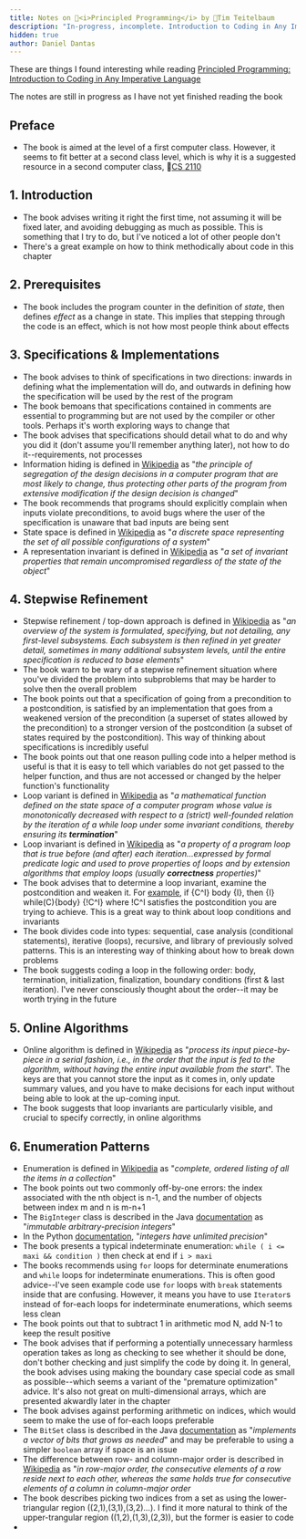 ```yaml
---
title: Notes on 📕<i>Principled Programming</i> by 🐻Tim Teitelbaum
description: "In-progress, incomplete. Introduction to Coding in Any Imperative Language"
hidden: true
author: Daniel Dantas
---
```


These are things I found interesting while reading [Principled Programming: Introduction to Coding in Any Imperative Language](https://www.cs.cornell.edu/info/people/tt/Principled_Programming.html)

The notes are still in progress as I have not yet finished reading the book

## Preface
- The book is aimed at the level of a first computer class. However, it seems to fit better at a second class level, which is why it is a suggested resource in a second computer class, 🐻[CS 2110](https://www.cs.cornell.edu/courses/cs2110/2025sp/resources.html)

## 1. Introduction
- The book advises writing it right the first time, not assuming it will be fixed later, and avoiding debugging as much as possible. This is something that I try to do, but I've noticed a lot of other people don't
- There's a great example on how to think methodically about code in this chapter

## 2. Prerequisites
- The book includes the program counter in the definition of _state_, then defines _effect_ as a change in state. This implies that stepping through the code is an effect, which is not how most people think about effects

## 3. Specifications & Implementations
- The book advises to think of specifications in two directions: inwards in defining what the implementation will do, and outwards in defining how the specification will be used by the rest of the program
- The book bemoans that specifications contained in comments are essential to programming but are not used by the compiler or other tools. Perhaps it's worth exploring ways to change that
- The book advises that specifications should detail what to do and why you did it (don't assume you'll remember anything later), not how to do it--requirements, not processes
- Information hiding is defined in [Wikipedia](https://en.wikipedia.org/wiki/Information_hiding) as "_the principle of segregation of the design decisions in a computer program that are most likely to change, thus protecting other parts of the program from extensive modification if the design decision is changed_"
- The book recommends that programs should explicitly complain when inputs violate preconditions, to avoid bugs where the user of the specification is unaware that bad inputs are being sent 
- State space is defined in [Wikipedia](https://en.wikipedia.org/wiki/State_space_(computer_science)) as "_a discrete space representing the set of all possible configurations of a system_"
- A representation invariant is defined in [Wikipedia](https://en.wikipedia.org/wiki/Class_invariant) as "_a set of invariant properties that remain uncompromised regardless of the state of the object_"

## 4. Stepwise Refinement
- Stepwise refinement / top-down approach is defined in [Wikipedia](https://en.wikipedia.org/wiki/Bottom-up_and_top-down_design) as "_an overview of the system is formulated, specifying, but not detailing, any first-level subsystems. Each subsystem is then refined in yet greater detail, sometimes in many additional subsystem levels, until the entire specification is reduced to base elements_"
- The book warn to be wary of a stepwise refinement situation where you've divided the problem into subproblems that may be harder to solve then the overall problem
- The book points out that a specification of going from a precondition to a postcondition, is satisfied by an implementation that goes from a weakened version of the precondition (a superset of states allowed by the precondition) to a stronger version of the postcondition (a subset of states required by the postcondition). This way of thinking about specifications is incredibly useful
- The book points out that one reason pulling code into a helper method is useful is that it is easy to tell which variables do not get passed to  the helper function, and thus are not accessed or changed by the helper function's functionality
- Loop variant is defined in [Wikipedia](https://en.wikipedia.org/wiki/Loop_variant) as "_a mathematical function defined on the state space of a computer program whose value is monotonically decreased with respect to a (strict) well-founded relation by the iteration of a while loop under some invariant conditions, thereby ensuring its **termination**_"
- Loop invariant is defined in [Wikipedia](https://en.wikipedia.org/wiki/Loop_invariant) as "_a property of a program loop that is true before (and after) each iteration...expressed by formal predicate logic and used to prove properties of loops and by extension algorithms that employ loops (usually **correctness** properties)_"
- The book advises that to determine a loop invariant, examine the postcondition and weaken it. For [example](https://en.wikipedia.org/wiki/Loop_invariant#Floyd%E2%80%93Hoare_logic), if {C^I} body {I}, then {I} while(C){body} {!C^I} where !C^I satisfies the postcondition you are trying to achieve. This is a great way to think about loop conditions and invariants
- The book divides code into types: sequential, case analysis (conditional statements), iterative (loops), recursive, and library of previously solved patterns. This is an interesting way of thinking about how to break down problems
- The book suggests coding a loop in the following order: body, termination, initialization, finalization, boundary conditions (first & last iteration). I've never consciously thought about the order--it may be worth trying in the future

## 5. Online Algorithms
- Online algorithm is defined in [Wikipedia](https://en.wikipedia.org/wiki/Online_algorithm) as "_process its input piece-by-piece in a serial fashion, i.e., in the order that the input is fed to the algorithm, without having the entire input available from the start_". The keys are that you cannot store the input as it comes in, only update summary values, and you have to make decisions for each input without being able to look at the up-coming input.
- The book suggests that loop invariants are particularly visible, and crucial to specify correctly, in online algorithms

## 6. Enumeration Patterns
- Enumeration is defined in [Wikipedia](https://en.wikipedia.org/wiki/Enumeration) as "_complete, ordered listing of all the items in a collection_"
- The book points out two commonly off-by-one errors: the index associated with the nth object is n-1, and the number of objects between index m and n is m-n+1
- The `BigInteger` class is described in the Java [documentation](https://docs.oracle.com/en/java/javase/24/docs/api/java.base/java/math/BigInteger.html) as "_immutable arbitrary-precision integers_"
- In the Python [documentation](https://docs.python.org/3/library/stdtypes.html#numeric-types-int-float-complex), "_integers have unlimited precision_"
- The book presents a typical indeterminate enumeration: `while ( i <= maxi && condition )` then check at end if `i > maxi`
- The books recommends using `for` loops for determinate enumerations and `while` loops for indeterminate enumerations. This is often good advice--I've seen example code use `for` loops with `break` statements inside that are confusing. However, it means you have to use `Iterator`s instead of for-each loops for indeterminate enumerations, which seems less clean
- The book points out that to subtract 1 in arithmetic mod N, add N-1 to keep the result positive
- The book advises that if performing a potentially unnecessary harmless operation takes as long as checking to see whether it should be done, don't bother checking and just simplify the code by doing it. In general, the book advises using making the boundary case special code as small as possible--which seems a variant of the "premature optimization" advice. It's also not great on multi-dimensional arrays, which are presented akwardly later in the chapter
- The book advises against performing arithmetic on indices, which would seem to make the use of for-each loops preferable
- The `BitSet` class is described in the Java [documentation](https://docs.oracle.com/en/java/javase/24/docs/api/java.base/java/util/BitSet.html) as "_implements a vector of bits that grows as needed_" and may be preferable to using a simpler `boolean` array if space is an issue
- The difference between row- and column-major order is described in [Wikipedia](https://en.wikipedia.org/wiki/Row-_and_column-major_order) as "_in row-major order, the consecutive elements of a row reside next to each other, whereas the same holds true for consecutive elements of a column in column-major order_
- The book describes picking two indices from a set as using the lower-triangular region ((2,1),(3,1),(3,2)...). I find it more natural to think of the upper-trangular region ((1,2),(1,3),(2,3)), but the former is easier to code
- 



